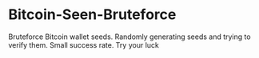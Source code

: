# Bitcoin-Seen-Bruteforce
Bruteforce Bitcoin wallet seeds. Randomly generating seeds and trying to verify them. Small success rate. Try your luck
